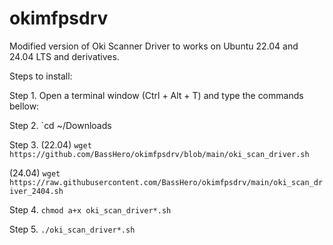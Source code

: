 # okimfpsdrv

Modified version of Oki Scanner Driver to works on Ubuntu 22.04 and 24.04 LTS and derivatives.

Steps to install:

Step 1. 
Open a terminal window (Ctrl + Alt + T) and type the commands bellow:

Step 2.
`cd ~/Downloads

Step 3.
(22.04)
`wget https://github.com/BassHero/okimfpsdrv/blob/main/oki_scan_driver.sh`
	
(24.04)
`wget https://raw.githubusercontent.com/BassHero/okimfpsdrv/main/oki_scan_driver_2404.sh`

Step 4.
`chmod a+x oki_scan_driver*.sh`

Step 5.
`./oki_scan_driver*.sh`
